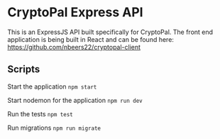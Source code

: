 # CryptoPal Express API

This is an ExpressJS API built specifically for CryptoPal. The front end application is being built in React and can be found here: https://github.com/nbeers22/cryptopal-client

## Scripts

Start the application `npm start`

Start nodemon for the application `npm run dev`

Run the tests `npm test`

Run migrations `npm run migrate`
